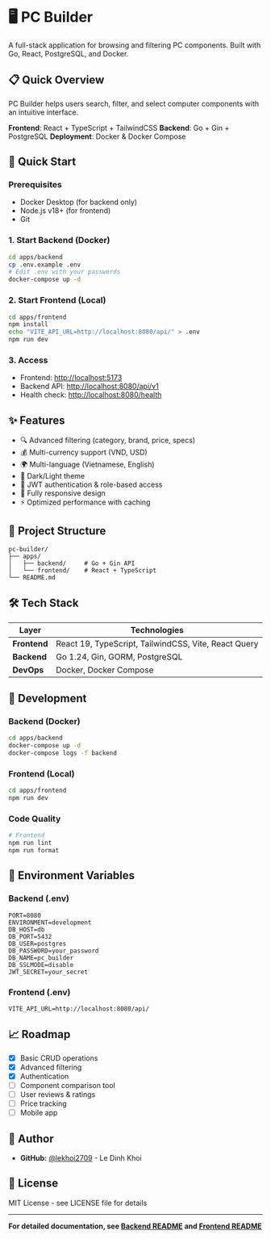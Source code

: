 # 🖥️ PC Builder

A full-stack application for browsing and filtering PC components. Built with Go, React, PostgreSQL, and Docker.

## 📋 Quick Overview

PC Builder helps users search, filter, and select computer components with an intuitive interface.

**Frontend**: React + TypeScript + TailwindCSS
**Backend**: Go + Gin + PostgreSQL
**Deployment**: Docker & Docker Compose

## 🚀 Quick Start

### Prerequisites

- Docker Desktop (for backend only)
- Node.js v18+ (for frontend)
- Git

### 1. Start Backend (Docker)

```bash
cd apps/backend
cp .env.example .env
# Edit .env with your passwords
docker-compose up -d
```

### 2. Start Frontend (Local)

```bash
cd apps/frontend
npm install
echo "VITE_API_URL=http://localhost:8080/api/" > .env
npm run dev
```

### 3. Access

- Frontend: <http://localhost:5173>
- Backend API: <http://localhost:8080/api/v1>
- Health check: <http://localhost:8080/health>

## ✨ Features

- 🔍 Advanced filtering (category, brand, price, specs)
- 💰 Multi-currency support (VND, USD)
- 🌍 Multi-language (Vietnamese, English)
- 🎨 Dark/Light theme
- 🔐 JWT authentication & role-based access
- 📱 Fully responsive design
- ⚡ Optimized performance with caching

## 📁 Project Structure

```text
pc-builder/
├── apps/
│   ├── backend/     # Go + Gin API
│   └── frontend/    # React + TypeScript
└── README.md
```

## 🛠️ Tech Stack

| Layer        | Technologies                                         |
| ------------ | ---------------------------------------------------- |
| **Frontend** | React 19, TypeScript, TailwindCSS, Vite, React Query |
| **Backend**  | Go 1.24, Gin, GORM, PostgreSQL                       |
| **DevOps**   | Docker, Docker Compose                               |

## 📖 Development

### Backend (Docker)

```bash
cd apps/backend
docker-compose up -d
docker-compose logs -f backend
```

### Frontend (Local)

```bash
cd apps/frontend
npm run dev
```

### Code Quality

```bash
# Frontend
npm run lint
npm run format
```

## 🚢 Environment Variables

### Backend (.env)

```env
PORT=8080
ENVIRONMENT=development
DB_HOST=db
DB_PORT=5432
DB_USER=postgres
DB_PASSWORD=your_password
DB_NAME=pc_builder
DB_SSLMODE=disable
JWT_SECRET=your_secret
```

### Frontend (.env)

```env
VITE_API_URL=http://localhost:8080/api/
```

## 📈 Roadmap

- [x] Basic CRUD operations
- [x] Advanced filtering
- [x] Authentication
- [ ] Component comparison tool
- [ ] User reviews & ratings
- [ ] Price tracking
- [ ] Mobile app

## 👤 Author

- **GitHub:** [@lekhoi2709](https://github.com/lekhoi2709) - Le Dinh Khoi

## 📄 License

MIT License - see LICENSE file for details

---

**For detailed documentation, see [Backend README](apps/backend/README.md) and [Frontend README](apps/frontend/README.md)**
